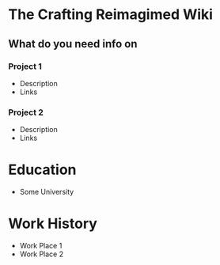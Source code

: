 # The Crafting Reimagimed Wiki

## What do you need info on

### Project 1
- Description
- Links

### Project 2
- Description
- Links

# Education
- Some University

# Work History
- Work Place 1
- Work Place 2

